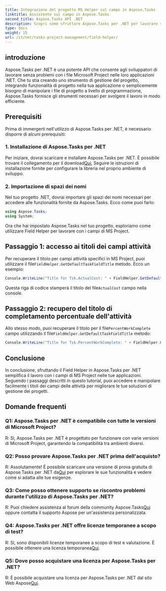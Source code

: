 ```yaml
---
title: Integrazione del progetto MS Helper sul campo in Aspose.Tasks
linktitle: Assistente sul campo in Aspose.Tasks
second_title: Aspose.Tasks API .NET
description: Scopri come sfruttare Aspose.Tasks per .NET per lavorare senza problemi con i file MS Project.
type: docs
weight: 15
url: /it/net/tasks-project-management/field-helper/
---
```

## introduzione

Aspose.Tasks per .NET è una potente API che consente agli sviluppatori di lavorare senza problemi con i file Microsoft Project nelle loro applicazioni .NET. Che tu stia creando uno strumento di gestione del progetto, integrando funzionalità di progetto nella tua applicazione o semplicemente bisogno di manipolare i file di progetto a livello di programmazione, Aspose.Tasks fornisce gli strumenti necessari per svolgere il lavoro in modo efficiente.

## Prerequisiti

Prima di immergerti nell'utilizzo di Aspose.Tasks per .NET, è necessario disporre di alcuni prerequisiti:

### 1. Installazione di Aspose.Tasks per .NET

 Per iniziare, dovrai scaricare e installare Aspose.Tasks per .NET. È possibile trovare il collegamento per il download[Qui](https://releases.aspose.com/tasks/net/), Seguire le istruzioni di installazione fornite per configurare la libreria nel proprio ambiente di sviluppo.

### 2. Importazione di spazi dei nomi

Nel tuo progetto .NET, dovrai importare gli spazi dei nomi necessari per accedere alle funzionalità fornite da Aspose.Tasks. Ecco come puoi farlo:

```csharp
using Aspose.Tasks;
using System;

```

Ora che hai impostato Aspose.Tasks nel tuo progetto, esploriamo come utilizzare Field Helper per lavorare con i campi di MS Project.

## Passaggio 1: accesso ai titoli dei campi attività

 Per recuperare il titolo per campi attività specifici in MS Project, puoi utilizzare il file`FieldHelper.GetDefaultTaskFieldTitle` metodo. Ecco un esempio:

```csharp
Console.WriteLine("Title for Tsk.ActualCost: " + FieldHelper.GetDefaultTaskFieldTitle(Tsk.ActualCost.KeyType));
```

 Questa riga di codice stamperà il titolo del file`ActualCost` campo nella console.

## Passaggio 2: recupero del titolo di completamento percentuale dell'attività

 Allo stesso modo, puoi recuperare il titolo per il file`PercentWorkComplete` campo utilizzando il file`FieldHelper.GetDefaultTaskFieldTitle` metodo:

```csharp
Console.WriteLine("Title for Tsk.PercentWorkComplete: " + FieldHelper.GetDefaultTaskFieldTitle(Tsk.PercentWorkComplete.KeyType));
```

## Conclusione

In conclusione, sfruttando il Field Helper in Aspose.Tasks per .NET semplifica il lavoro con i campi di MS Project nelle tue applicazioni. Seguendo i passaggi descritti in questo tutorial, puoi accedere e manipolare facilmente i titoli dei campi delle attività per migliorare le tue soluzioni di gestione dei progetti.

## Domande frequenti

### Q1: Aspose.Tasks per .NET è compatibile con tutte le versioni di Microsoft Project?

R: Sì, Aspose.Tasks per .NET è progettato per funzionare con varie versioni di Microsoft Project, garantendo la compatibilità tra ambienti diversi.

### Q2: Posso provare Aspose.Tasks per .NET prima dell'acquisto?

 R: Assolutamente! È possibile scaricare una versione di prova gratuita di Aspose.Tasks per .NET da[Qui](https://releases.aspose.com/) per esplorare le sue funzionalità e vedere come si adatta alle tue esigenze.

### Q3: Come posso ottenere supporto se riscontro problemi durante l'utilizzo di Aspose.Tasks per .NET?

 R: Puoi chiedere assistenza al forum della community Aspose.Tasks[Qui](https://forum.aspose.com/c/tasks/15) oppure contatta il supporto Aspose per un'assistenza personalizzata.

### Q4: Aspose.Tasks per .NET offre licenze temporanee a scopo di test?

 R: Sì, sono disponibili licenze temporanee a scopo di test e valutazione. È possibile ottenere una licenza temporanea[Qui](https://purchase.aspose.com/temporary-license/).

### Q5: Dove posso acquistare una licenza per Aspose.Tasks per .NET?

 R: È possibile acquistare una licenza per Aspose.Tasks per .NET dal sito Web Aspose[Qui](https://purchase.aspose.com/buy).
